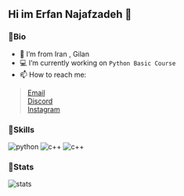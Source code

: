 ## Hi im Erfan Najafzadeh 👋
### 🔹Bio
- 🗾 I’m from Iran , Gilan
- 💻 I’m currently working on `Python Basic Course`
- 📫 How to reach me:
>[Email](mailto:najafzadehwork@gmail.com)</br>
>[Discord](https://discordapp.com/users/702533573470584952/)</br>
>[Instagram](https://instagram.com/erfannjz/)

### 🔹Skills
![python](https://img.shields.io/badge/Python-blue) ![c++](https://img.shields.io/badge/C++-yellow) ![c++](https://img.shields.io/badge/SQL-darkblue)

### 🔹Stats
![stats](https://github-readme-stats.vercel.app/api?username=erfannjz&show_icons=true&theme=dark)

